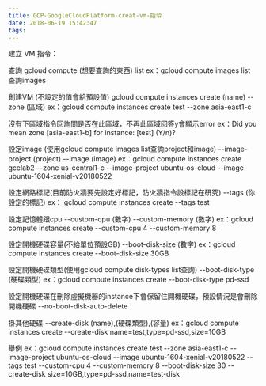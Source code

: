 ```yaml
---
title: GCP-GoogleCloudPlatform-creat-vm-指令
date: 2018-06-19 15:42:47
tags:
---
```



建立 VM 指令：

查詢
gcloud compute (想要查詢的東西) list
ex：gcloud compute images list 查詢images


創建VM (不設定的值會給預設值)
gcloud compute instances create (name) --zone (區域) 
ex：gcloud compute instances create test --zone  asia-east1-c

沒有下區域指令回詢問是否在此區域，不再此區域回答y會顯示error
ex：Did you mean zone [asia-east1-b] for instance: [test] (Y/n)?


設定image (使用gcloud compute images list查詢project和image)
--image-project (project) --image (image) 
ex：gcloud compute instances create gcelab2 --zone us-central1-c --image-project ubuntu-os-cloud --image ubuntu-1604-xenial-v20180522


設定網路標記(目前防火牆要先設定好標記，防火牆指令設標記在研究)
--tags (你設定的標記)
ex： gcloud compute instances create --tags test

設定記憶體跟cpu
--custom-cpu (數字) --custom-memory (數字) 
ex：gcloud compute instances create --custom-cpu 4 --custom-memory 8

設定開機硬碟容量(不給單位預設GB)
--boot-disk-size (數字)
ex：gcloud compute instances create --boot-disk-size 30GB


設定開機硬碟類型(使用gcloud compute disk-types list查詢)
--boot-disk-type (硬碟類型)
ex：gcloud compute instances create --boot-disk-type pd-ssd


設定開機硬碟在刪除虛擬機器的instance下會保留住開機硬碟，預設情況是會刪除開機硬碟
--no-boot-disk-auto-delete


掛其他硬碟
--create-disk (name),(硬碟類型),(容量)
ex：gcloud compute instances create --create-disk name=test,type=pd-ssd,size=10GB


舉例
ex：gcloud compute instances create test --zone asia-east1-c --image-project ubuntu-os-cloud --image ubuntu-1604-xenial-v20180522 --tags test --custom-cpu 4 --custom-memory 8 --boot-disk-size 30 --create-disk size=10GB,type=pd-ssd,name=test-disk